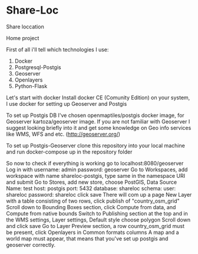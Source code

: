 # Share-Loc

Share loccation

Home project


First of all i'll tell which technologies I use:

1. Docker 
2. Postgresql-Postgis
3. Geoserver
4. Openlayers
5. Python-Flask

Let's start with docker
Install docker CE (Comunity Edition) on your system, I use docker for setting up Geoserver and Postgis


To set up Postgis DB I've chosen openmaptiles/postgis docker image, for Geoserver kartoza/geoserver image.
If you are not familiar with Geoserver I suggest looking briefly into it and get some knowledge on Geo info services like WMS, WFS and etc. 
(http://geoserver.org/)

To set up Postgis-Geoserver clone this repository into your local machine and run docker-compose up in the repository folder

So now to check if everything is working go to localhost:8080/geoserver 
Log in with username: admin password: geoserver
Go to Workspaces, add workspace with name shareloc-postgis, type same in the namespace URI and submit
Go to Stores, add new store, choose PostGIS, 
  Data Source Name: test
  host: postgis
  port: 5432
  database: shareloc
  schema: <empty>
  user: shareloc
  password: shareloc
click save
There will com up a page New Layer with a table consisting of two rows, click publish of "country_osm_grid"
Scroll down to Bounding Boxes section, click Compute from data, and Compute from native bounds
Switch to Publishing section at the top and in the WMS settings, Layer settings, Default style choose polygon
Scroll down and click save
Go to Layer Preview section, a row country_osm_grid must be present, click Openlayers in Common formats columns
A map and a world map must appear, that means that you've set up postgis and geoserver correctly.
